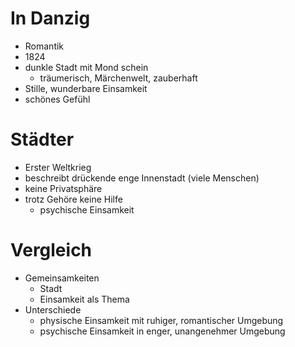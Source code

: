 # In Danzig
- Romantik
- 1824
- dunkle Stadt mit Mond schein
	- träumerisch, Märchenwelt, zauberhaft
- Stille, wunderbare Einsamkeit
- schönes Gefühl

# Städter
- Erster Weltkrieg
- beschreibt drückende enge Innenstadt (viele Menschen)
- keine Privatsphäre
- trotz Gehöre keine Hilfe
	- psychische Einsamkeit

# Vergleich
- Gemeinsamkeiten
	- Stadt
	- Einsamkeit als Thema
- Unterschiede
	- physische Einsamkeit mit ruhiger, romantischer Umgebung
	- psychische Einsamkeit in enger, unangenehmer Umgebung
